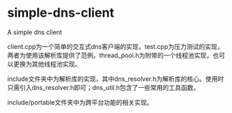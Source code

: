 # simple-dns-client
A simple dns client

client.cpp为一个简单的交互式dns客户端的实现，test.cpp为压力测试的实现，两者为使用该解析库提供了范例。thread_pool.h为附带的一个线程池实现，也可以更换为其他线程池实现。

include文件夹中为解析库的实现，其中dns_resolver.h为解析库的核心。使用时只需引入dns_resolver.h即可；dns_util.h包含了一些常用的工具函数。

include/portable文件夹中为跨平台功能的相关实现。
